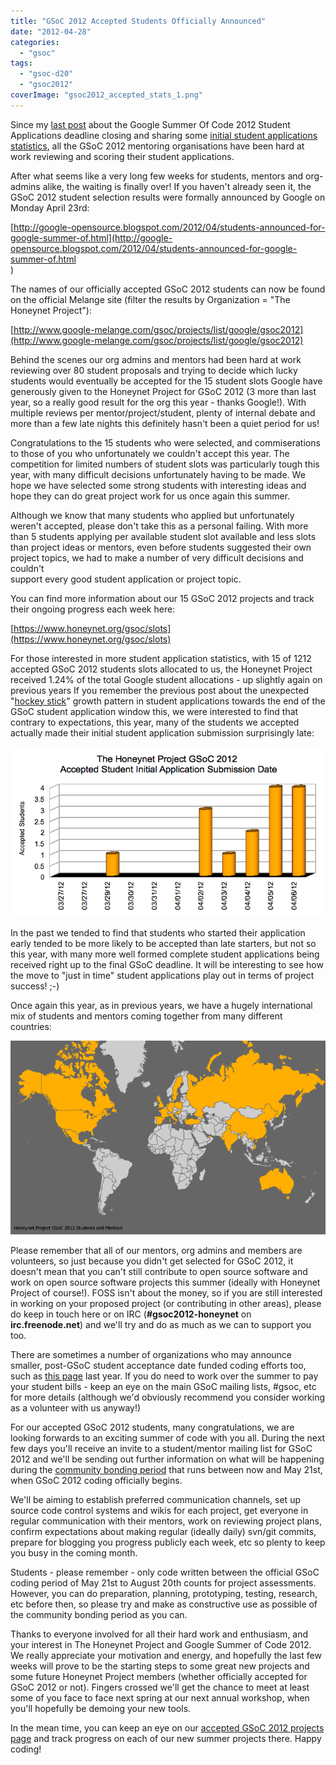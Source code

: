 ```yaml
---
title: "GSoC 2012 Accepted Students Officially Announced"
date: "2012-04-28"
categories: 
  - "gsoc"
tags: 
  - "gsoc-d20"
  - "gsoc2012"
coverImage: "gsoc2012_accepted_stats_1.png"
---
```


Since my [last post](https://www.honeynet.org/node/840) about the Google Summer Of Code 2012 Student Applications deadline closing and sharing some [initial student applications statistics](https://www.honeynet.org/node/840), all the GSoC 2012 mentoring organisations have been hard at work reviewing and scoring their student applications.  
  
After what seems like a very long few weeks for students, mentors and org-admins alike, the waiting is finally over! If you haven't already seen it, the GSoC 2012 student selection results were formally announced by Google on Monday April 23rd:  
  
[http://google-opensource.blogspot.com/2012/04/students-announced-for-google-summer-of.html](http://google-opensource.blogspot.com/2012/04/students-announced-for-google-summer-of.html<br>)  
  
The names of our officially accepted GSoC 2012 students can now be found on the official Melange site (filter the results by Organization = "The Honeynet Project"):  
  
[http://www.google-melange.com/gsoc/projects/list/google/gsoc2012](http://www.google-melange.com/gsoc/projects/list/google/gsoc2012)  
  
Behind the scenes our org admins and mentors had been hard at work reviewing over 80 student proposals and trying to decide which lucky students would eventually be accepted for the 15 student slots Google have generously given to the Honeynet Project for GSoC 2012 (3 more than last year, so a really good result for the org this year - thanks Google!). With multiple reviews per mentor/project/student, plenty of internal debate and more than a few late nights this definitely hasn't been a quiet period for us!  
  
Congratulations to the 15 students who were selected, and commiserations to those of you who unfortunately we couldn't accept this year. The competition for limited numbers of student slots was particularly tough this year, with many difficult decisions unfortunately having to be made. We hope we have selected some strong students with interesting ideas and hope they can do great project work for us once again this summer.  
  
Although we know that many students who applied but unfortunately weren't accepted, please don't take this as a personal failing. With more than 5 students applying per available student slot available and less slots than project ideas or mentors, even before students suggested their own project topics, we had to make a number of very difficult decisions and couldn't  
support every good student application or project topic.  
  
You can find more information about our 15 GSoC 2012 projects and track their ongoing progress each week here:  
  
[https://www.honeynet.org/gsoc/slots](https://www.honeynet.org/gsoc/slots)  
  
For those interested in more student application statistics, with 15 of 1212 accepted GSoC 2012 students slots allocated to us, the Honeynet Project received 1.24% of the total Google student allocations - up slightly again on previous years If you remember the previous post about the unexpected "[hockey stick](https://www.honeynet.org/node/840)" growth pattern in student applications towards the end of the GSoC student application window this, we were interested to find that contrary to expectations, this year, many of the students we accepted actually made their initial student application submission surprisingly late:  
  
![](images/gsoc2012_accepted_stats_1.png)  
  
In the past we tended to find that students who started their application early tended to be more likely to be accepted than late starters, but not so this year, with many more well formed complete student applications being received right up to the final GSoC deadline. It will be interesting to see how the move to "just in time" student applications play out in terms of project success! ;-)  
  
Once again this year, as in previous years, we have a hugely international mix of students and mentors coming together from many different countries:  
  
![](images/gsoc2012_accepted_stats_2.png)  
  
Please remember that all of our mentors, org admins and members are volunteers, so just because you didn't get selected for GSoC 2012, it doesn't mean that you can't still contribute to open source software and work on open source software projects this summer (ideally with Honeynet Project of course!). FOSS isn't about the money, so if you are still interested in working on your proposed project (or contributing in other areas), please do keep in touch here or on IRC (**#gsoc2012-honeynet** on **irc.freenode.net**) and we'll try and do as much as we can to support you too.  
  
There are sometimes a number of organizations who may announce smaller, post-GSoC student acceptance date funded coding efforts too, such as [this page](http://blog.lydiapintscher.de/2011/04/25/not-accepted-into-gsoc-heres-what-to-do/) last year. If you do need to work over the summer to pay your student bills - keep an eye on the main GSoC mailing lists, #gsoc, etc for more details (although we'd obviously recommend you consider working as a volunteer with us anyway!)  
  
For our accepted GSoC 2012 students, many congratulations, we are looking forwards to an exciting summer of code with you all. During the next few days you'll receive an invite to a student/mentor mailing list for GSoC 2012 and we'll be sending out further information on what will be happening during the [community bonding period](https://www.google-melange.com/gsoc/events/google/gsoc2012) that runs between now and May 21st, when GSoC 2012 coding officially begins.  
  
We'll be aiming to establish preferred communication channels, set up source code control systems and wikis for each project, get everyone in regular communication with their mentors, work on reviewing project plans, confirm expectations about making regular (ideally daily) svn/git commits, prepare for blogging you progress publicly each week, etc so plenty to keep you busy in the coming month.  
  
Students - please remember - only code written between the official GSoC coding period of May 21st to August 20th counts for project assessments. However, you can do preparation, planning, prototyping, testing, research, etc before then, so please try and make as constructive use as possible of the community bonding period as you can.  
  
Thanks to everyone involved for all their hard work and enthusiasm, and your interest in The Honeynet Project and Google Summer of Code 2012. We really appreciate your motivation and energy, and hopefully the last few weeks will prove to be the starting steps to some great new projects and some future Honeynet Project members (whether officially accepted for GSoC 2012 or not). Fingers crossed we'll get the chance to meet at least some of you face to face next spring at our next annual workshop, when you'll hopefully be demoing your new tools.  
  
In the mean time, you can keep an eye on our [accepted GSoC 2012 projects page](https://www.honeynet.org/gsoc/slots) and track progress on each of our new summer projects there. Happy coding!
